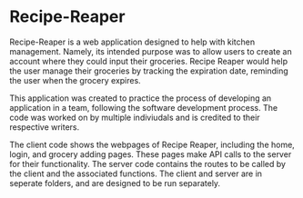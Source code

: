 # Recipe-Reaper

Recipe-Reaper is a web application designed to help with kitchen management. Namely, its intended purpose was to allow users to create an account where they could input their groceries. Recipe Reaper would help the user manage their groceries by tracking the expiration date, reminding the user when the grocery expires.

This application was created to practice the process of developing an application in a team, following the software development process. The code was worked on by multiple indiviudals and is credited to their respective writers. 

The client code shows the webpages of Recipe Reaper, including the home, login, and grocery adding pages. These pages make API calls to the server for their functionality. The server code contains the routes to be called by the client and the associated functions. The client and server are in seperate folders, and are designed to be run separately.
